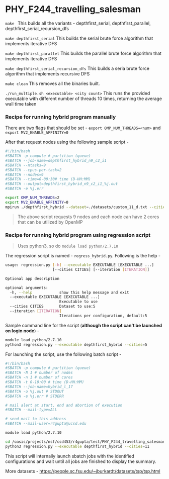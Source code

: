 # PHY_F244_travelling_salesman

`make `
This builds all the variants - depthfirst_serial, depthfirst_parallel, depthfirst_serial_recursion_dfs

`make depthfirst_serial`
This builds the serial brute force algorithm that implements iterative DFS

`make depthfirst_parallel`
This builds the parallel brute force algorithm that implements iterative DFS

`make depthfirst_serial_recursion_dfs`
This builds a seria brute force algorithm that implements recursive DFS

`make clean`
This removes all the binaries built.

`./run_multiple.sh <executable> <city count>`
This runs the provided executable with different number of threads 10 times, returning the average wall time taken

### Recipe for running hybrid program manually

There are two flags that should be set - `export OMP_NUM_THREADS=<num>` and `export MV2_ENABLE_AFFINITY=0`

After that request nodes using the following sample script - 

```bash
#!/bin/bash
#SBATCH -p compute # partition (queue)
#SBATCH --job-name=depthfirst_hybrid_n9_c2_i1
#SBATCH --ntasks=9
#SBATCH --cpus-per-task=2
#SBATCH --nodes=9
#SBATCH --time=0-00:30# time (D-HH:MM) 
#SBATCH --output=depthfirst_hybrid_n9_c2_i1_%j.out
#SBATCH -e %j.err

export OMP_NUM_THREADS=2
export MV2_ENABLE_AFFINITY=0
mpirun ./depthfirst_hybrid --dataset=./datasets/custom_11_d.txt --cities=11 --outfile=depthfirst_hybrid_n9_c2_i1
```

>The above script requests 9 nodes and each node can have 2 cores that can be utilized by OpenMP


### Recipe for running hybrid program using regression script

> Uses python3, so do `module load python/2.7.10`

The regression script is named - `regress_hybrid.py`. Following is the help - 
```bash
usage: regression.py [-h] --executable EXECUTABLE [EXECUTABLE ...]
                     [--cities CITIES] [--iteration [ITERATION]]

Optional app description

optional arguments:
  -h, --help            show this help message and exit
  --executable EXECUTABLE [EXECUTABLE ...]
                        Executable to use
  --cities CITIES       Dataset to use:5
  --iteration [ITERATION]
                        Iterations per configuration, default:5
```

Sample command line for the script (**although the script can't be launched on login node**) - 
```bash
module load python/2.7.10
python3 regression.py --executable depthfirst_hybrid --cities=5
```

For launching the script, use the following batch script - 
```bash
#!/bin/bash
#SBATCH -p compute # partition (queue)
#SBATCH -N 1 # number of nodes
#SBATCH -n 1 # number of cores
#SBATCH -t 0-10:00 # time (D-HH:MM)
#SBATCH --job-name=hybrid_l_17
#SBATCH -o %j.out # STDOUT
#SBATCH -e %j.err # STDERR

# mail alert at start, end and abortion of execution
#SBATCH --mail-type=ALL

# send mail to this address
#SBATCH --mail-user=r4gupta@ucsd.edu

module load python/2.7.10

cd /oasis/projects/nsf/csd453/r4gupta/test/PHY_F244_travelling_salesman/
python3 regression.py --executable depthfirst_hybrid --cities=11
```
This script will internally launch sbatch jobs with the identified configurations and wait until all jobs are finished to display the summary.

More datasets - https://people.sc.fsu.edu/~jburkardt/datasets/tsp/tsp.html
